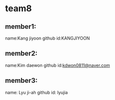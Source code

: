 # team8
## member1:
name:Kang jiyoon
github id:KANGJIYOON

## member2:
name:Kim daewon
github id:kdwon0811@naver.com

## member3:
name: Lyu ji-ah
github id: lyujia
